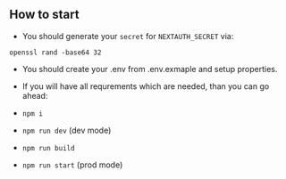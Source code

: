 ## How to start

- You should generate your `secret` for `NEXTAUTH_SECRET` via:

`openssl rand -base64 32`

- You should create your .env from .env.exmaple and setup properties.
- If you will have all requrements which are needed, than you can go ahead:

- `npm i`
- `npm run dev` (dev mode)
- `npm run build`
- `npm run start` (prod mode)
